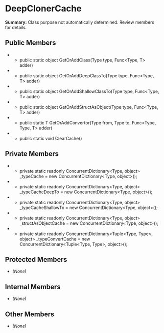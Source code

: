 # DeepClonerCache

**Summary:** Class purpose not automatically determined. Review members for details.

## Public Members
- - public static object GetOrAddClass<T>(Type type, Func<Type, T> adder)
- - public static object GetOrAddDeepClassTo<T>(Type type, Func<Type, T> adder)
- - public static object GetOrAddShallowClassTo<T>(Type type, Func<Type, T> adder)
- - public static object GetOrAddStructAsObject<T>(Type type, Func<Type, T> adder)
- - public static T GetOrAddConvertor<T>(Type from, Type to, Func<Type, Type, T> adder)
- - public static void ClearCache()

## Private Members
- - private static readonly ConcurrentDictionary<Type, object> _typeCache = new ConcurrentDictionary<Type, object>();
- - private static readonly ConcurrentDictionary<Type, object> _typeCacheDeepTo = new ConcurrentDictionary<Type, object>();
- - private static readonly ConcurrentDictionary<Type, object> _typeCacheShallowTo = new ConcurrentDictionary<Type, object>();
- - private static readonly ConcurrentDictionary<Type, object> _structAsObjectCache = new ConcurrentDictionary<Type, object>();
- - private static readonly ConcurrentDictionary<Tuple<Type, Type>, object> _typeConvertCache = new ConcurrentDictionary<Tuple<Type, Type>, object>();

## Protected Members
- *(None)*

## Internal Members
- *(None)*

## Other Members
- *(None)*
